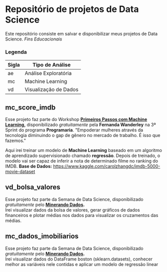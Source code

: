 # Repositório de projetos de Data Science 

Este repositório consiste em salvar e disponibilizar meus projetos de Data Science. 
*Fins Educacionais*
### Legenda
|Sigla|Tipo de Análise  |
|--|--|
|ae|Análise Exploratória  |
|mc|Machine Learning  |
|vd|Visualização de Dados  |


## mc_score_imdb
Esse projeto faz parte do Workshop [**Primeiros Passos com Machine Learning**](https://crm.programaria.org/r/89ac4cf919cbd6617e4905e5a?ct=YTo1OntzOjY6InNvdXJjZSI7YToyOntpOjA7czo1OiJlbWFpbCI7aToxO2k6NTI7fXM6NToiZW1haWwiO2k6NTI7czo0OiJzdGF0IjtzOjIyOiI1ZWIyYmFlMTE0MDllNDI0ODM1NzUwIjtzOjQ6ImxlYWQiO3M6NToiMTQyNTciO3M6NzoiY2hhbm5lbCI7YToxOntzOjU6ImVtYWlsIjtpOjUyO319&)**,**  disponibilizado *gratuitamente* pela  **Fernanda Wanderley** na 3ª Sprint do programa **Programaria**. 
"Empoderar mulheres através da tecnologia diminuindo o gap de gênero no mercado de trabalho. É isso que fazemos."

Aqui irei treinar um modelo de **Machine Learning** baseado em um algoritmo de aprendizado supervisionado chamado **regressão**. Depois de treinado, o modelo vai ser capaz de inferir a nota de determinado filme no ranking do IMDB.
**Base de Dados:** https://www.kaggle.com/carolzhangdc/imdb-5000-movie-dataset

## vd_bolsa_valores
Esse projeto faz parte da Semana de Data Science, disponibilizado *gratuitamente* pelo [**Minerando Dados**](https://minerandodados.com.br)**.**    
Irei visualizar dados da bolsa de valores, gerar gráficos de dados financeiros e plotar médias nos dados para visualizar os cruzamentos das médias.

## mc_dados_imobiliarios
Esse projeto faz parte da Semana de Data Science, disponibilizado *gratuitamente* pelo [**Minerando Dados**](https://minerandodados.com.br)**.**    
Irei visualizar dados do DataFrame boston (sklearn.datasets), conhecer melhor as variáveis nele contidas e aplicar um modelo de regressão linear
